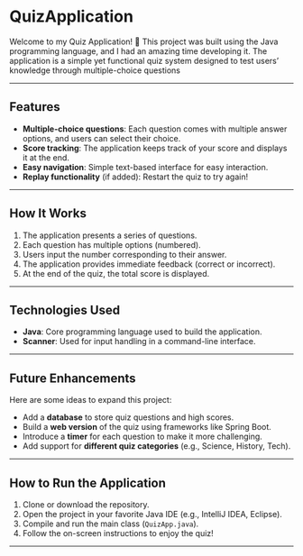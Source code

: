 # QuizApplication
Welcome to my Quiz Application! 🎉 This project was built using the Java programming language, and I had an amazing time developing it. The application is a simple yet functional quiz system designed to test users’ knowledge through multiple-choice questions

---

## Features  
- **Multiple-choice questions**: Each question comes with multiple answer options, and users can select their choice.  
- **Score tracking**: The application keeps track of your score and displays it at the end.  
- **Easy navigation**: Simple text-based interface for easy interaction.  
- **Replay functionality** (if added): Restart the quiz to try again!  

---

## How It Works  
1. The application presents a series of questions.  
2. Each question has multiple options (numbered).  
3. Users input the number corresponding to their answer.  
4. The application provides immediate feedback (correct or incorrect).  
5. At the end of the quiz, the total score is displayed.  

---

## Technologies Used  
- **Java**: Core programming language used to build the application.  
- **Scanner**: Used for input handling in a command-line interface.  

---

## Future Enhancements  
Here are some ideas to expand this project:  
- Add a **database** to store quiz questions and high scores.  
- Build a **web version** of the quiz using frameworks like Spring Boot.  
- Introduce a **timer** for each question to make it more challenging.  
- Add support for **different quiz categories** (e.g., Science, History, Tech).  

---

## How to Run the Application  
1. Clone or download the repository.  
2. Open the project in your favorite Java IDE (e.g., IntelliJ IDEA, Eclipse).  
3. Compile and run the main class (`QuizApp.java`).  
4. Follow the on-screen instructions to enjoy the quiz!  

---
